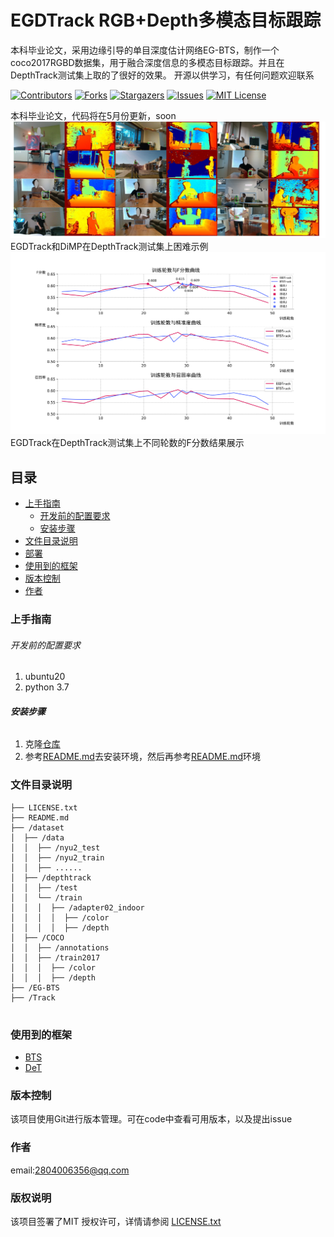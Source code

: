 # EGDTrack  RGB+Depth多模态目标跟踪

本科毕业论文，采用边缘引导的单目深度估计网络EG-BTS，制作一个coco2017RGBD数据集，用于融合深度信息的多模态目标跟踪。并且在DepthTrack测试集上取的了很好的效果。
开源以供学习，有任何问题欢迎联系

<!-- PROJECT SHIELDS -->

[![Contributors][contributors-shield]][contributors-url]
[![Forks][forks-shield]][forks-url]
[![Stargazers][stars-shield]][stars-url]
[![Issues][issues-shield]][issues-url]
[![MIT License][license-shield]][license-url]

本科毕业论文，代码将在5月份更新，soon
![EGDTrack和DiMP在DepthTrack测试集上困难示例](./image/depthtrack_vis.png)
EGDTrack和DiMP在DepthTrack测试集上困难示例
![EGDTrack在DepthTrack测试集上不同轮数的F分数结果展示](./image/depth_trackcocoorin.svg)
EGDTrack在DepthTrack测试集上不同轮数的F分数结果展示

## 目录

- [上手指南](#上手指南)
  - [开发前的配置要求](#开发前的配置要求)
  - [安装步骤](#安装步骤)
- [文件目录说明](#文件目录说明)
- [部署](#部署)
- [使用到的框架](#使用到的框架)
- [版本控制](#版本控制)
- [作者](#作者)

### 上手指南

###### 开发前的配置要求

1. ubuntu20
2. python 3.7

###### **安装步骤**

1. 克隆[仓库](https://github.com/7yzx/EGDTrack)
2. 参考[README.md](Tracker%2FREADME.md)去安装环境，然后再参考[README.md](EG-BTS%2FREADME.md)环境

### 文件目录说明

```
├── LICENSE.txt
├── README.md
├── /dataset
│  ├── /data
│  │  ├── /nyu2_test
│  │  ├── /nyu2_train
│  │  ├── ......
│  ├── /depthtrack
│  │  ├── /test
│  │  └── /train
│  │  │  ├── /adapter02_indoor
│  │  │  │  ├── /color
│  │  │  │  ├── /depth
│  ├── /COCO
│  │  ├── /annotations
│  │  ├── /train2017
│  │  │  ├── /color
│  │  │  ├── /depth
├── /EG-BTS
├── /Track


```

### 使用到的框架

- [BTS](https://github.com/cleinc/bts)
- [DeT](https://github.com/xiaozai/DeT)

### 版本控制

该项目使用Git进行版本管理。可在code中查看可用版本，以及提出issue

### 作者

email:2804006356@qq.com

### 版权说明

该项目签署了MIT 授权许可，详情请参阅 [LICENSE.txt](https://github.com/7yzx/EGDTrack/blob/master/LICENSE.txt)

<!-- links -->

[//]: #
[//]: #
[//]: #
[//]: #
[//]: #
[//]: #
[//]: #
[//]: #
[//]: #
[//]: #
[//]: #
[//]: #
[//]: #
[//]: #
[//]: #
[//]: #
[//]: #
[//]: #
[//]: #
[//]: #
[//]: #
[//]: #
[//]: #
[your-project-path]: 7yzx/EGDTrack
[contributors-shield]: https://img.shields.io/github/contributors/7yzx/EGDTrack.svg
[contributors-url]: https://github.com/7yzx/EGDTrack/graphs/contributors
[forks-shield]: https://img.shields.io/github/forks/7yzx/EGDTrack.svg?style
[forks-url]: https://github.com/shaojintian/7yzx/EGDTrack/network/members
[stars-shield]: https://img.shields.io/github/stars/7yzx/EGDTrack.svg?style
[stars-url]: https://github.com/7yzx/EGDTrack/stargazers
[issues-shield]: https://img.shields.io/github/issues/7yzx/EGDTrack.svg?style=flat-square
[issues-url]: https://img.shields.io/github/issues/7yzx/EGDTrack.svg
[license-shield]: https://img.shields.io/github/license/7yzx/EGDTrack.svg?style=flat-square
[license-url]: https://github.com/7yzx/EGDTrack/blob/master/LICENSE.txt
[//]: #
[//]: #
